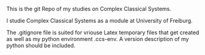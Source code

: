 This is the git Repo of my studies on Complex Classical Systems.

I studie Complex Classical Systems as a module at University of Freiburg.

The .gitignore file is suited for vriouse Latex temporary files that get created as well as my python environment .ccs-env. A version description of my python should be included.
